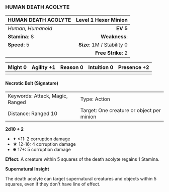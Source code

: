 ### HUMAN DEATH ACOLYTE

| HUMAN DEATH ACOLYTE |   **Level 1 Hexer Minion** |
| :------------------ | -------------------------: |
| *Human, Humanoid*   |                   **EV 5** |
| **Stamina**: 8      |              **Weakness**: |
| **Speed**: 5        | **Size**: 1M / Stability 0 |
|                     |         **Free Strike**: 2 |

| **Might** 0 | **Agility** +1 | **Reason** 0 | **Intuition** 0 | **Presence** +2 |
| ----------- | -------------- | ------------ | --------------- | --------------- |
|             |                |              |                 |                 |

#### Necrotic Bolt (Signature)

|                                 |                                           |
| :------------------------------ | :---------------------------------------- |
| Keywords: Attack, Magic, Ranged | Type: Action                              |
| Distance: Ranged 10             | Target: One creature or object per minion |

**2d10 + 2**

- ✦ ≤11: 2 corruption damage
- ★ 12-16: 4 corruption damage
- ✸ 17+: 5 corruption damage

**Effect:** A creature within 5 squares of the death acolyte regains 1 Stamina.

**Supernatural Insight**

The death acolyte can target supernatural creatures and objects within 5 squares, even if they don't have line of effect.
